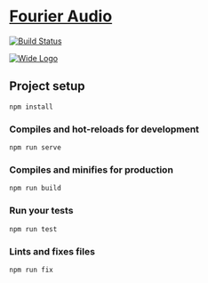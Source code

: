 # [Fourier Audio](https://fourieraudio.co.uk)
[![Build Status](https://travis-ci.com/half2me/fourier.svg?branch=master)](https://travis-ci.com/half2me/fourier)

[![Wide Logo](https://i.imgur.com/bxIXLJ9.png)](http://fourieraudio.co.uk)

## Project setup
```
npm install
```

### Compiles and hot-reloads for development
```
npm run serve
```

### Compiles and minifies for production
```
npm run build
```

### Run your tests
```
npm run test
```

### Lints and fixes files
```
npm run fix
```
